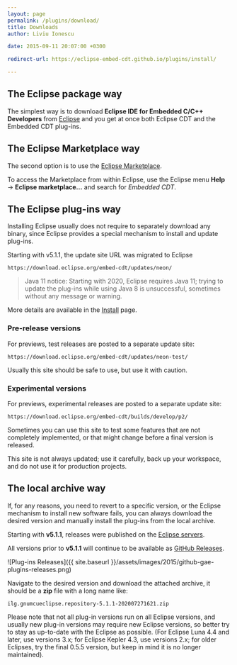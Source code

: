 ```yaml
---
layout: page
permalink: /plugins/download/
title: Downloads
author: Liviu Ionescu

date: 2015-09-11 20:07:00 +0300

redirect-url: https://eclipse-embed-cdt.github.io/plugins/install/

---
```


## The Eclipse package way

The simplest way is to download **Eclipse IDE for Embedded C/C++ Developers** from [Eclipse](https://projects.eclipse.org/projects/iot.embed-cdt/downloads/) and you get at once both Eclipse CDT and the Embedded CDT plug-ins.

## The Eclipse Marketplace way

The second option is to use the
[Eclipse Marketplace](https://marketplace.eclipse.org/content/eclipse-embedded-cdt/).

To access the Marketplace from within Eclipse, use the Eclipse menu
**Help** → **Eclipse marketplace...** and search for *Embedded CDT*.

## The Eclipse plug-ins way

Installing Eclipse usually does not require to separately download any
binary, since Eclipse provides a special mechanism to install and
update plug-ins.

Starting with v5.1.1, the update site URL was migrated to Eclipse

`https://download.eclipse.org/embed-cdt/updates/neon/`

> Java 11 notice: Starting with 2020, Eclipse requires Java 11; trying to
update the plug-ins while using Java 8 is unsuccessful, sometimes
without any message or warning.

More details are available in the [Install](/plugins/install/) page.

### Pre-release versions

For previews, test releases are posted to a separate update site:

`https://download.eclipse.org/embed-cdt/updates/neon-test/`

Usually this site should be safe to use, but use it with caution.

### Experimental versions

For previews, experimental releases are posted to a separate update site:

`https://download.eclipse.org/embed-cdt/builds/develop/p2/`

Sometimes you can use this site to test some features that are not
completely implemented, or that might change before a final version is released.

This site is not always updated; use it carefully, back up your workspace,
and do not use it for production projects.

## The local archive way

If, for any reasons, you need to revert to a specific version, or the
Eclipse mechanism to install new software fails,  you can always download
the desired version and manually install the plug-ins from the local archive.

Starting with **v5.1.1**, releases were published on the
[Eclipse servers](https://projects.eclipse.org/projects/iot.embed-cdt/governance/).

All versions prior to **v5.1.1** will continue to be available as
[GitHub Releases](https://github.com/eclipse-embed-cdt/eclipse-plugins/releases/).

![Plug-ins Releases]({{ site.baseurl }}/assets/images/2015/github-gae-plugins-releases.png)

Navigate to the desired version and download the attached archive, it should be a **zip** file with a long name like:

`ilg.gnumcueclipse.repository-5.1.1-202007271621.zip`

Please note that not all plug-in versions run on all Eclipse versions,
and usually new plug-in versions may require new Eclipse versions,
so better try to stay as up-to-date with the Eclipse as possible.
(For Eclipse Luna 4.4 and later, use versions 3.x; for Eclipse Kepler 4.3,
use versions 2.x; for older Eclipses, try the final 0.5.5 version, but
keep in mind it is no longer maintained).
